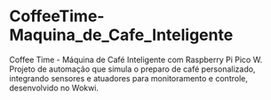 # CoffeeTime-Maquina_de_Cafe_Inteligente
Coffee Time - Máquina de Café Inteligente com Raspberry Pi Pico W. Projeto de automação que simula o preparo de café personalizado, integrando sensores e atuadores para monitoramento e controle, desenvolvido no Wokwi.
